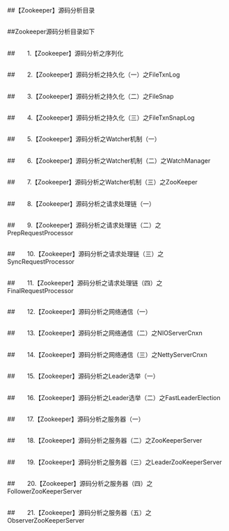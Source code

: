 ##【Zookeeper】源码分析目录

##
##Zookeeper源码分析目录如下

##
##　　1.【Zookeeper】源码分析之序列化

##
##　　2.【Zookeeper】源码分析之持久化（一）之FileTxnLog

##
##　　3.【Zookeeper】源码分析之持久化（二）之FileSnap

##
##　　4.【Zookeeper】源码分析之持久化（三）之FileTxnSnapLog

##
##　　5.【Zookeeper】源码分析之Watcher机制（一）

##
##　　6.【Zookeeper】源码分析之Watcher机制（二）之WatchManager

##
##　　7.【Zookeeper】源码分析之Watcher机制（三）之ZooKeeper

##
##　　8.【Zookeeper】源码分析之请求处理链（一）

##
##　　9.【Zookeeper】源码分析之请求处理链（二）之PrepRequestProcessor

##
##　　10.【Zookeeper】源码分析之请求处理链（三）之SyncRequestProcessor

##
##　　11.【Zookeeper】源码分析之请求处理链（四）之FinalRequestProcessor

##
##　　12.【Zookeeper】源码分析之网络通信（一）

##
##　　13.【Zookeeper】源码分析之网络通信（二）之NIOServerCnxn

##
##　　14.【Zookeeper】源码分析之网络通信（三）之NettyServerCnxn

##
##　　15.【Zookeeper】源码分析之Leader选举（一）

##
##　　16.【Zookeeper】源码分析之Leader选举（二）之FastLeaderElection

##
##　　17.【Zookeeper】源码分析之服务器（一）

##
##　　18.【Zookeeper】源码分析之服务器（二）之ZooKeeperServer

##
##　　19.【Zookeeper】源码分析之服务器（三）之LeaderZooKeeperServer

##
##　　20.【Zookeeper】源码分析之服务器（四）之FollowerZooKeeperServer

##
##　　21.【Zookeeper】源码分析之服务器（五）之ObserverZooKeeperServer